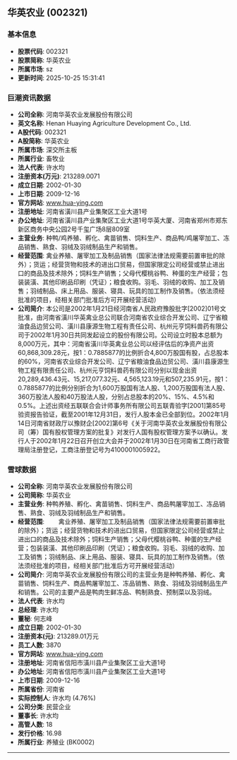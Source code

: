 ## 华英农业 (002321)

### 基本信息

- **股票代码**: 002321
- **股票简称**: 华英农业
- **所属市场**: sz
- **更新时间**: 2025-10-25 15:31:41

### 巨潮资讯数据

- **公司全称**: 河南华英农业发展股份有限公司
- **英文名称**: Henan Huaying Agriculture Development Co., Ltd.
- **A股代码**: 002321
- **A股简称**: 华英农业
- **所属市场**: 深交所主板
- **所属行业**: 畜牧业
- **法人代表**: 许水均
- **注册资本(万元)**: 213289.0071
- **成立日期**: 2002-01-30
- **上市日期**: 2009-12-16
- **官方网站**: www.hua-ying.com
- **注册地址**: 河南省潢川县产业集聚区工业大道1号
- **办公地址**: 河南省潢川县产业集聚区工业大道1号华英大厦、河南省郑州市郑东新区商务中央公园2号千玺广场8层809室
- **主营业务**: 种鸭/鸡养殖、孵化、禽苗销售、饲料生产、商品鸭/鸡屠宰加工、冻品销售、熟食、羽绒及羽绒制品生产和销售。
- **经营范围**: 禽业养殖、屠宰加工及制品销售（国家法律法规需要前置审批的除外）；货运；经营货物和技术的进出口贸易，但国家限定公司经营或禁止进出口的商品及技术除外；饲料生产销售；父母代樱桃谷鸭、种蛋的生产经营；包装装潢、其他印刷品印刷（凭证）；粮食收购。羽毛、羽绒的收购、加工及销售；羽绒制品、床上用品、服装、寝具、玩具的加工制作及销售。（依法须经批准的项目，经相关部门批准后方可开展经营活动）
- **公司简介**: 本公司是2002年1月21日经河南省人民政府豫股批字[2002]01号文批准，由河南省潢川华英禽业总公司联合河南省农业综合开发公司、辽宁省粮油食品边贸公司、潢川县康源生物工程有责任公司、杭州元亨饲料兽药有限公司于2002年1月30日共同发起设立的股份有限公司。公司设立时股本总额为8,000万元，其中：河南省潢川华英禽业总公司以经评估后的净资产出资60,868,309.28元，按1：0.7885877的比例折合4,800万股国有股，占总股本的60%，河南省农业综合开发公司、辽宁省粮油食品边贸公司、潢川县康源生物工程有限责任公司、杭州元亨饲料兽药有限公司分别以现金出资20,289,436.43元、15,217,077.32元、4,565,123.19元和507,235.91元，按1：0.7885877的比例分别折合为1,600万股国有法人股、1,200万股国有法人股、360万股法人股和40万股法人股，分别占总股本的20%、15%、4.5%和0.5%。上述出资经五联联合会计师事务所有限公司五联青验字[2001]第85号验资报告验证，截至2001年12月31日，发行人股本金已全部到位。2002年1月14日河南省财政厅以豫财企[2002]第6号《关于河南华英农业发展股份有限公司（筹）国有股权管理方案的批复》对发行人国有股权管理方案予以确认。发行人于2002年1月22日召开创立大会并于2002年1月30日在河南省工商行政管理局注册登记，工商注册登记号为4100001005922。

### 雪球数据

- **公司全称**: 河南华英农业发展股份有限公司
- **公司简称**: 华英农业
- **主营业务**: 种鸭养殖、孵化、禽苗销售、饲料生产、商品鸭屠宰加工、冻品销售、熟食、羽绒及羽绒制品生产和销售。
- **经营范围**: 　　禽业养殖、屠宰加工及制品销售（国家法律法规需要前置审批的除外）；货运；经营货物和技术的进出口贸易，但国家限定公司经营或禁止进出口的商品及技术除外；饲料生产销售；父母代樱桃谷鸭、种蛋的生产经营；包装装潢、其他印刷品印刷（凭证）；粮食收购。羽毛、羽绒的收购、加工及销售；羽绒制品、床上用品、服装、寝具、玩具的加工制作及销售。（依法须经批准的项目，经相关部门批准后方可开展经营活动）
- **公司简介**: 河南华英农业发展股份有限公司的主营业务是种鸭养殖、孵化、禽苗销售、饲料生产、商品鸭屠宰加工、冻品销售、熟食、羽绒及羽绒制品生产和销售。公司的主要产品是鸭肉生鲜冻品、鸭制熟食、预制菜以及羽绒。
- **法人代表**: 许水均
- **总经理**: 许水均
- **董秘**: 何志峰
- **成立日期**: 2002-01-30
- **注册资本(元)**: 213289.01万元
- **员工人数**: 3870
- **官方网站**: www.hua-ying.com
- **注册地址**: 河南省信阳市潢川县产业集聚区工业大道1号
- **办公地址**: 河南省信阳市潢川县产业集聚区工业大道1号
- **上市日期**: 2009-12-16
- **所属省份**: 河南省
- **实际控制人**: 许水均 (4.76%)
- **公司分类**: 民营企业
- **董事长**: 许水均
- **高管人数**: 18
- **发行价格**: 16.98
- **所属行业**: 养殖业 (BK0002)

---